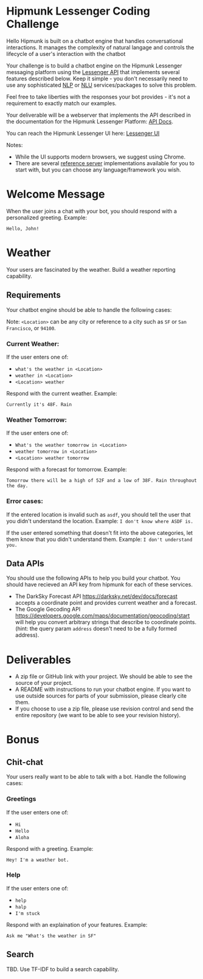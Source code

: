 # Hipmunk Lessenger Coding Challenge

Hello Hipmunk is built on a chatbot engine that handles conversational interactions. It manages the complexity of natural langage and controls the lifecycle of a user's interaction with the chatbot

Your challenge is to build a chatbot engine on the Hipmunk Lessenger messaging platform using the [Lessenger API](api.md) that implements several features described below. Keep it simple - you don't necessarily need to use any sophisticated [NLP](https://en.wikipedia.org/wiki/Natural_language_processing) or [NLU](https://en.wikipedia.org/wiki/Natural_language_understanding) services/packages to solve this problem.

Feel free to take liberties with the responses your bot provides - it's not a requirement to exactly match our examples.

Your deliverable will be a webserver that implements the API described in the documentation for the Hipmunk Lessenger Platform: [API Docs](api.md).

You can reach the Hipmunk Lessenger UI here: [Lessenger UI](https://www.hipmunk.com/jobs/hello/lessenger)

Notes:
* While the UI supports modern browsers, we suggest using Chrome.
* There are several [reference server](./examples) implementations available for you to start with, but you can choose any language/framework you wish.

# Welcome Message

When the user joins a chat with your bot, you should respond with a personalized greeting. Example:
```
Hello, John!
```

# Weather

Your users are fascinated by the weather. Build a weather reporting capability.

## Requirements

Your chatbot engine should be able to handle the following cases:

Note: `<Location>` can be any city or reference to a city such as `SF` or `San Francisco`, or `94100`.

### Current Weather:

If the user enters one of:
* `what's the weather in <Location>`
* `weather in <Location>`
* `<Location> weather`

Respond with the current weather. Example:
```
Currently it's 48F. Rain
```

### Weather Tomorrow:
If the user enters one of:

* `What's the weather tomorrow in <Location>`
* `weather tomorrow in <Location>`
* `<Location> weather tomorrow`

Respond with a forecast for tomorrow. Example:
```
Tomorrow there will be a high of 52F and a low of 38F. Rain throughout the day.
```


### Error cases:
If the entered location is invalid such as `asdf`, you should tell the user that you didn't understand the location. Example:
```I don't know where ASDF is.```

If the user entered something that doesn't fit into the above categories, let them know that you didn't understand them. Example:
```I don't understand you.```

## Data APIs
You should use the following APIs to help you build your chatbot. You should have recieved an API key from hipmunk for each of these services.

* The DarkSky Forecast API https://darksky.net/dev/docs/forecast accepts a coordinate point and provides current weather and a forecast.
* The Google Gecoding API https://developers.google.com/maps/documentation/geocoding/start will help you convert arbitrary strings that describe to coordinate points. (hint: the query param `address` doesn't need to be a fully formed address).

# Deliverables
* A zip file or GitHub link with your project. We should be able to see the source of your project.
* A README with instructions to run your chatbot engine. If you want to use outside sources for parts of your submission, please clearly cite them.
* If you choose to use a zip file, please use revision control and send the entire repository (we want to be able to see your revision history).

# Bonus
## Chit-chat
Your users really want to be able to talk with a bot. Handle the following cases:

### Greetings
If the user enters one of:

* `Hi`
* `Hello`
* `Aloha`

Respond with a greeting. Example:
```
Hey! I'm a weather bot.
```

### Help
If the user enters one of:

* `help`
* `halp`
* `I'm stuck`

Respond with an explaination of your features. Example:
```
Ask me "What's the weather in SF"
```

## Search
TBD. Use TF-IDF to build a search capability.
